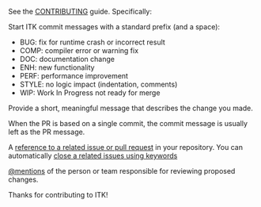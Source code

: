 See the [CONTRIBUTING](CONTRIBUTING.md) guide. Specifically:

Start ITK commit messages with a standard prefix (and a space):

 * BUG: fix for runtime crash or incorrect result
 * COMP: compiler error or warning fix
 * DOC: documentation change
 * ENH: new functionality
 * PERF: performance improvement
 * STYLE: no logic impact (indentation, comments)
 * WIP: Work In Progress not ready for merge

Provide a short, meaningful message that describes the change you made.

When the PR is based on a single commit, the commit message is usually left as the PR message.

A [reference to a related issue or pull request](https://help.github.com/articles/basic-writing-and-formatting-syntax/#referencing-issues-and-pull-requests) in your repository. You can automatically [close a related issues using keywords](https://help.github.com/articles/closing-issues-using-keywords/)

[@mentions](https://help.github.com/articles/basic-writing-and-formatting-syntax/#mentioning-people-and-teams) of the person or team responsible for reviewing proposed changes.

Thanks for contributing to ITK!